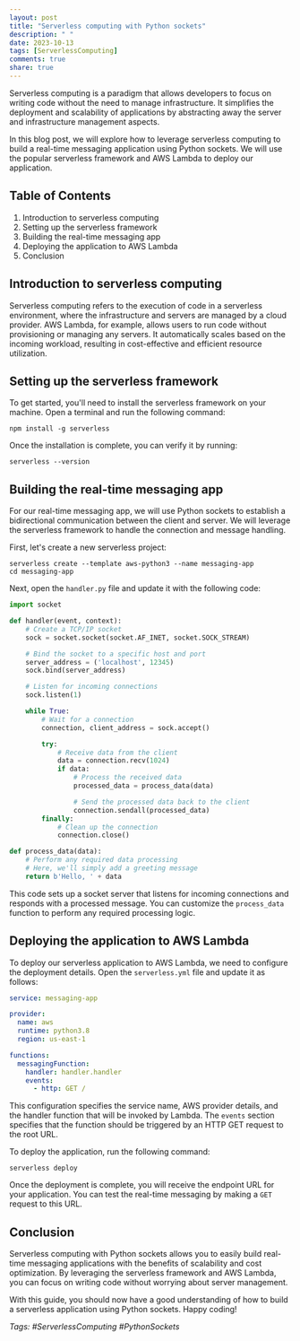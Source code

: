 ```yaml
---
layout: post
title: "Serverless computing with Python sockets"
description: " "
date: 2023-10-13
tags: [ServerlessComputing]
comments: true
share: true
---
```


Serverless computing is a paradigm that allows developers to focus on writing code without the need to manage infrastructure. It simplifies the deployment and scalability of applications by abstracting away the server and infrastructure management aspects.

In this blog post, we will explore how to leverage serverless computing to build a real-time messaging application using Python sockets. We will use the popular serverless framework and AWS Lambda to deploy our application.

## Table of Contents
1. Introduction to serverless computing
2. Setting up the serverless framework
3. Building the real-time messaging app
4. Deploying the application to AWS Lambda
5. Conclusion

## Introduction to serverless computing
Serverless computing refers to the execution of code in a serverless environment, where the infrastructure and servers are managed by a cloud provider. AWS Lambda, for example, allows users to run code without provisioning or managing any servers. It automatically scales based on the incoming workload, resulting in cost-effective and efficient resource utilization.

## Setting up the serverless framework
To get started, you'll need to install the serverless framework on your machine. Open a terminal and run the following command:

```
npm install -g serverless
```

Once the installation is complete, you can verify it by running:

```
serverless --version
```

## Building the real-time messaging app
For our real-time messaging app, we will use Python sockets to establish a bidirectional communication between the client and server. We will leverage the serverless framework to handle the connection and message handling.

First, let's create a new serverless project:

```
serverless create --template aws-python3 --name messaging-app
cd messaging-app
```

Next, open the `handler.py` file and update it with the following code:

```python
import socket

def handler(event, context):
    # Create a TCP/IP socket
    sock = socket.socket(socket.AF_INET, socket.SOCK_STREAM)

    # Bind the socket to a specific host and port
    server_address = ('localhost', 12345)
    sock.bind(server_address)

    # Listen for incoming connections
    sock.listen(1)

    while True:
        # Wait for a connection
        connection, client_address = sock.accept()

        try:
            # Receive data from the client
            data = connection.recv(1024)
            if data:
                # Process the received data
                processed_data = process_data(data)

                # Send the processed data back to the client
                connection.sendall(processed_data)
        finally:
            # Clean up the connection
            connection.close()

def process_data(data):
    # Perform any required data processing
    # Here, we'll simply add a greeting message
    return b'Hello, ' + data
```

This code sets up a socket server that listens for incoming connections and responds with a processed message. You can customize the `process_data` function to perform any required processing logic.

## Deploying the application to AWS Lambda
To deploy our serverless application to AWS Lambda, we need to configure the deployment details. Open the `serverless.yml` file and update it as follows:

```yaml
service: messaging-app

provider:
  name: aws
  runtime: python3.8
  region: us-east-1

functions:
  messagingFunction:
    handler: handler.handler
    events:
      - http: GET /
```

This configuration specifies the service name, AWS provider details, and the handler function that will be invoked by Lambda. The `events` section specifies that the function should be triggered by an HTTP GET request to the root URL.

To deploy the application, run the following command:

```
serverless deploy
```

Once the deployment is complete, you will receive the endpoint URL for your application. You can test the real-time messaging by making a `GET` request to this URL.

## Conclusion
Serverless computing with Python sockets allows you to easily build real-time messaging applications with the benefits of scalability and cost optimization. By leveraging the serverless framework and AWS Lambda, you can focus on writing code without worrying about server management.

With this guide, you should now have a good understanding of how to build a serverless application using Python sockets. Happy coding!

*Tags: #ServerlessComputing #PythonSockets*